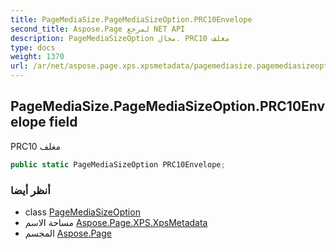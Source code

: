 ```yaml
---
title: PageMediaSize.PageMediaSizeOption.PRC10Envelope
second_title: Aspose.Page لمرجع NET API
description: PageMediaSizeOption مجال. PRC10 مغلف
type: docs
weight: 1370
url: /ar/net/aspose.page.xps.xpsmetadata/pagemediasize.pagemediasizeoption/prc10envelope/
---
```

## PageMediaSize.PageMediaSizeOption.PRC10Envelope field

PRC10 مغلف

```csharp
public static PageMediaSizeOption PRC10Envelope;
```

### أنظر أيضا

* class [PageMediaSizeOption](../)
* مساحة الاسم [Aspose.Page.XPS.XpsMetadata](../../pagemediasize.pagemediasizeoption/)
* المجسم [Aspose.Page](../../../)


